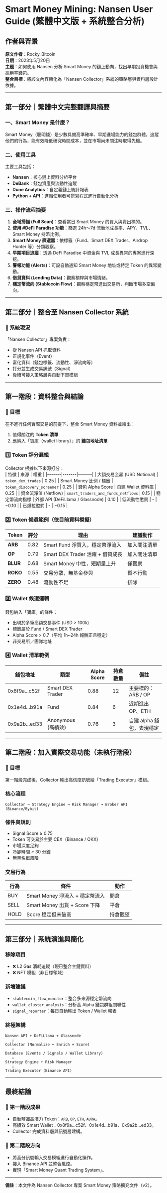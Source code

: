 # Smart Money Mining: Nansen User Guide (繁體中文版 + 系統整合分析)

## 作者與背景
**原文作者**：Rocky_Bitcoin  
**日期**：2023年5月20日  
**主題**：如何使用 Nansen 分析 Smart Money 的鏈上動向，找出早期投資機會與高勝率錢包。  
**整合目標**：將該文內容轉化為「Nansen Collector」系統的策略層與資料層設計依據。

---

## 第一部分｜繁體中文完整翻譯與摘要

### 一、Smart Money 是什麼？
Smart Money（聰明錢）是少數具備高準確率、早期進場能力的錢包群體。追蹤他們的行為，能有效降低研究時間成本，並在市場尚未關注時取得先機。

### 二、使用工具
主要工具包括：  
- **Nansen**：核心鏈上資料分析平台  
- **DeBank**：錢包資產與流動性追蹤  
- **Dune Analytics**：自定義鏈上統計報表  
- **Python + API**：進階使用者可撰寫程式進行自動化分析  

### 三、操作流程摘要
1. **全域掃描 (Full Scan)**：查看當日 Smart Money 的買入與賣出標的。  
2. **使用 #DeFi Paradise 功能**：篩選 24h～7d 流動池成長率、APY、TVL、Smart Money 持幣比例。  
3. **Smart Money 篩選器**：依標籤（Fund、Smart DEX Trader、Airdrop Hunter 等）分類觀察。  
4. **早期項目追蹤**：透過 DeFi Paradise 中資金與 TVL 成長異常的專案進行深挖。  
5. **警報功能 (Alerts)**：可設自動通知 Smart Money 地址或特定 Token 的異常變動。  
6. **借貸資料 (Lending Data)**：觀察槓桿與市場情緒。  
7. **穩定幣流向 (Stablecoin Flow)**：觀察穩定幣進出交易所，判斷市場多空偏向。

---

## 第二部分｜整合至 Nansen Collector 系統

### 🔧 系統現況
「Nansen Collector」專案負責：
- 從 Nansen API 抓取資料
- 正規化事件（Event）
- 富化資料（錢包標籤、流動性、淨流向等）
- 打分並生成交易訊號（Signal）
- 後續可接入策略層與自動下單模組

---

## 第一階段：資料整合與結論

### 🎯 目標
在不進行任何實際交易的前提下，整合 Smart Money 資料並給出：  
1. 值得關注的 **Token 清單**  
2. 應納入「寶庫（wallet library）」的 **錢包地址清單**  

### 1️⃣ Token 評分邏輯
Collector 根據以下來源打分：  
| 特徵 | 來源 | 權重 |
|-------|-------|-------|
| 大額交易金額 (USD Notional) | `token_dex_trades` | 0.25 |
| Smart Money 比例 / 標籤 | `token_discovery_screener` | 0.25 |
| 錢包 Alpha Score | 自建 Wallet 資料庫 | 0.25 |
| 資金流淨值 (Netflow) | `smart_traders_and_funds_netflows` | 0.15 |
| 穩定幣流向指標 | 外部 API (DeFiLlama / Glassnode) | 0.10 |
| 低流動性懲罰 | - | −0.10 |
| 已爆拉懲罰 | - | −0.15 |

### 2️⃣ Token 候選範例（依目前資料模擬）
| Token | 評分 | 理由 | 建議動作 |
|--------|------|------|-----------|
| **ARB** | 0.82 | Smart Fund 淨買入，穩定幣淨流入 | 加入關注清單 |
| **OP** | 0.79 | Smart DEX Trader 活躍 + 借貸成長 | 加入關注清單 |
| **BLUR** | 0.68 | Smart Money 中性，短期量上升 | 僅觀察 |
| **ROKO** | 0.55 | 交易分散，無基金參與 | 暫不行動 |
| **ZERO** | 0.48 | 流動性不足 | 排除 |

### 3️⃣ Wallet 候選邏輯
錢包納入「寶庫」的條件：  
- 出現於多筆高額交易事件 (USD > 100k)  
- 標籤屬於 Fund / Smart DEX Trader  
- Alpha Score > 0.7（平均 1h~24h 報酬正且穩定）  
- 非交易所／團隊地址  

### 4️⃣ Wallet 清單範例
| 錢包地址 | 類型 | Alpha Score | 持倉數量 | 備註 |
|-----------|--------|--------------|------------|--------|
| 0x8f9a...c52f | Smart DEX Trader | 0.88 | 12 | 主要標的：ARB / OP |
| 0x1e4d...b91a | Fund | 0.84 | 6 | 近期進出 OP、ETH |
| 0x9a2b...ed33 | Anonymous (高績效) | 0.76 | 3 | 自建 alpha 錢包，表現穩定 |

---

## 第二階段：加入實際交易功能（未執行階段）

### 🎯 目標
第一階段完成後，Collector 輸出高信度訊號給「Trading Executor」模組。

### 核心流程
```
Collector → Strategy Engine → Risk Manager → Broker API (Binance/Bybit)
```

### 條件與規則
- Signal Score ≥ 0.75
- Token 可交易於主要 CEX（Binance / OKX）
- 市場深度足夠
- 冷卻時間 ≥ 30 分鐘
- 無黑名單風險

### 交易行為
| 行為 | 條件 | 動作 |
|------|------|------|
| BUY | Smart Money 淨流入 + 穩定幣流入 | 開倉 |
| SELL | Smart Money 出貨 + Score 下降 | 平倉 |
| HOLD | Score 稳定但未破高 | 持倉觀望 |

---

## 第三部分｜系統演進與簡化

### 移除項目
- ❌ L2 Gas 消耗追蹤（現已整合主鏈資料）  
- ❌ NFT 模組（非目標領域）

### 新增建議
- `stablecoin_flow_monitor`：整合多來源穩定幣流向  
- `wallet_cluster_analysis`：分析高 Alpha 錢包群組關聯性  
- `signal_reporter`：每日自動輸出 Token / Wallet 報表

### 終極架構
```
Nansen API + DeFiLlama + Glassnode
   ↓
Collector (Normalize + Enrich + Score)
   ↓
Database (Events / Signals / Wallet Library)
   ↓
Strategy Engine + Risk Manager
   ↓
Trading Executor (Binance API)
```

---

## 最終結論

### 📌 第一階段成果
- 自動辨識高潛力 Token：`ARB`, `OP`, `ETH`, `AURA`。  
- 高績效 Smart Wallet：0x8f9a...c52f、0x1e4d...b91a、0x9a2b...ed33。  
- Collector 完成資料層與訊號層建構。

### 🚀 第二階段方向
- 將高分訊號輸入交易模組進行自動化操作。  
- 接入 Binance API 並整合風控。  
- 實現「Smart Money Quant Trading System」。

---

**備註**：本文件為 Nansen Collector 專案 Smart Money 策略擴充文件（v2）。
